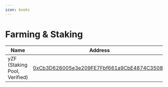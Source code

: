 ```yaml
---
icon: books
---
```


# Farming & Staking

<table data-full-width="false"><thead><tr><th>Name</th><th>Address</th><th>Owner</th></tr></thead><tbody><tr><td>yZF (Staking Pool, Verified)</td><td><a href="https://sonicscan.org/address/0xCb3D626005e3e209FE7Fbf661a9CbE4874C35087">0xCb3D626005e3e209FE7Fbf661a9CbE4874C35087</a></td><td><a href="https://sonicscan.org/address/0x4780EA7fc1fc4C51732AB31D797D4e24757c2262">Multisig Core Wallet (Sonic)</a></td></tr></tbody></table>

